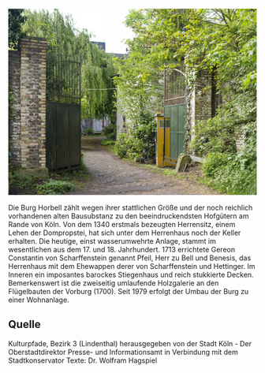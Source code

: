 ![Burg Horbell](./images/05315000-b03-t02/p2.8.jpg)

Die Burg Horbell zählt wegen ihrer stattlichen Größe und der noch reichlich vorhandenen alten Bausubstanz zu den beeindruckendsten Hofgütern am Rande von Köln. Von dem 1340 erstmals bezeugten Herrensitz, einem Lehen der Dompropstei, hat sich unter dem Herrenhaus noch der Keller erhalten. Die heutige, einst wasserumwehrte Anlage, stammt im wesentlichen aus dem 17. und 18. Jahrhundert. 1713 errichtete Gereon Constantin von Scharffenstein genannt Pfeil, Herr zu Bell und Benesis, das Herrenhaus mit dem Ehewappen derer von Scharffenstein und Hettinger. Im Inneren ein imposantes barockes Stiegenhaus und reich stukkierte Decken. Bemerkenswert ist die zweiseitig umlaufende Holzgalerie an den Flügelbauten der Vorburg (1700). Seit 1979 erfolgt der Umbau der Burg zu einer Wohnanlage.

## Quelle

Kulturpfade, Bezirk 3 (Lindenthal)
herausgegeben von der Stadt Köln - Der Oberstadtdirektor
Presse- und Informationsamt in Verbindung mit dem Stadtkonservator
Texte: Dr. Wolfram Hagspiel